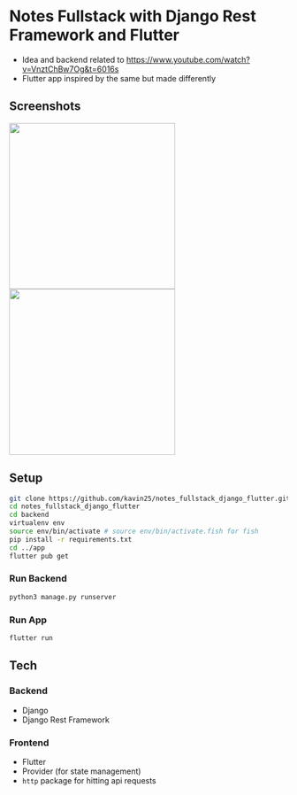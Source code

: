 # Notes Fullstack with Django Rest Framework and Flutter
- Idea and backend related to https://www.youtube.com/watch?v=VnztChBw7Og&t=6016s
- Flutter app inspired by the same but made differently

## Screenshots
<img src="https://user-images.githubusercontent.com/41034356/135322891-2c9123d3-637f-4ef7-b34c-95158b9db915.png" width="300px" />
<img src="https://user-images.githubusercontent.com/41034356/135323214-a00980bc-4d80-4303-974c-04c68535711c.png" width="300px" />


## Setup
```sh
git clone https://github.com/kavin25/notes_fullstack_django_flutter.git
cd notes_fullstack_django_flutter
cd backend
virtualenv env
source env/bin/activate # source env/bin/activate.fish for fish
pip install -r requirements.txt
cd ../app
flutter pub get
```

### Run Backend
```sh
python3 manage.py runserver
```

### Run App
```sh
flutter run
```

## Tech
### Backend
- Django
- Django Rest Framework

### Frontend
- Flutter
- Provider (for state management)
- `http` package for hitting api requests
